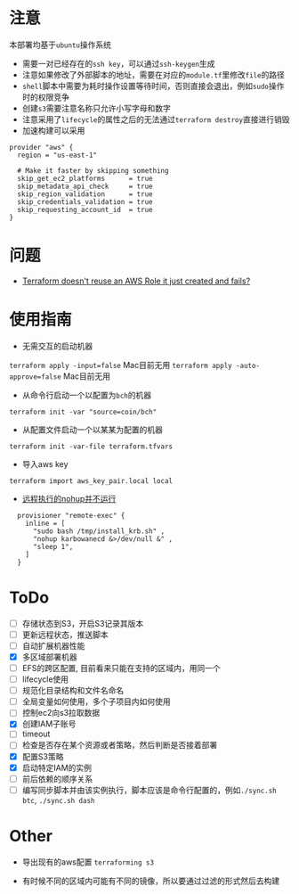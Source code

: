 # 注意
本部署均基于`ubuntu`操作系统

* 需要一对已经存在的`ssh key`，可以通过`ssh-keygen`生成
* 注意如果修改了外部脚本的地址，需要在对应的`module.tf`里修改`file`的路径
* `shell`脚本中需要为耗时操作设置等待时间，否则直接会退出，例如`sudo`操作时的权限竞争
* 创建`s3`需要注意名称只允许小写字母和数字
* 注意采用了`lifecycle`的属性之后的无法通过`terraform destroy`直接进行销毁
* 加速构建可以采用

```
provider "aws" {
  region = "us-east-1"

  # Make it faster by skipping something
  skip_get_ec2_platforms      = true
  skip_metadata_api_check     = true
  skip_region_validation      = true
  skip_credentials_validation = true
  skip_requesting_account_id  = true
}
```


# 问题
* [Terraform doesn't reuse an AWS Role it just created and fails?](https://github.com/hashicorp/terraform/issues/8184)

# 使用指南

* 无需交互的启动机器

`terraform apply -input=false` Mac目前无用
`terraform apply -auto-approve=false` Mac目前无用

* 从命令行启动一个以配置为`bch`的机器

`terraform init -var "source=coin/bch"`

* 从配置文件启动一个以某某为配置的机器

`terraform init -var-file terraform.tfvars`

* 导入aws key

` terraform import aws_key_pair.local local `

* [远程执行的nohup并不运行](https://stackoverflow.com/questions/36207752/how-can-i-start-a-remote-service-using-terraform-provisioning)

```
  provisioner "remote-exec" {
    inline = [
      "sudo bash /tmp/install_krb.sh" ,
      "nohup karbowanecd &>/dev/null &" ,
      "sleep 1",
    ]
  }

```

# ToDo 

- [ ] 存储状态到S3，开启S3记录其版本
- [ ] 更新远程状态，推送脚本
- [ ] 自动扩展机器性能
- [x] 多区域部署机器
- [ ] EFS的跨区配置, 目前看来只能在支持的区域内，用同一个
- [ ] lifecycle使用
- [ ] 规范化目录结构和文件名命名
- [ ] 全局变量如何使用，多个子项目内如何使用
- [ ] 控制ec2向s3拉取数据
- [x] 创建IAM子账号
- [ ] timeout
- [ ] 检查是否存在某个资源或者策略，然后判断是否接着部署
- [x] 配置S3策略
- [x] 启动特定IAM的实例
- [ ] 前后依赖的顺序关系
- [ ] 编写同步脚本并由该实例执行，脚本应该是命令行配置的，例如`./sync.sh btc`, `./sync.sh dash`

# Other

* 导出现有的aws配置
`terraforming s3 `

* 有时候不同的区域内可能有不同的镜像，所以要通过过滤的形式然后去构建